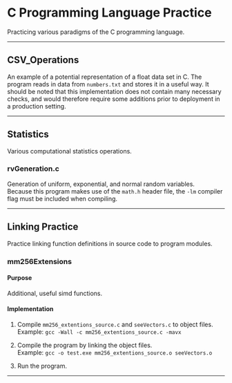 # C Programming Language Practice
Practicing various paradigms of the C programming language.

---

## CSV_Operations

An example of a potential representation of a float data set in C. The program reads in data from `numbers.txt` and stores it in a useful way. It should be noted that this implementation does not contain many necessary checks, and would therefore require some additions prior to deployment in a production setting.

---

## Statistics
Various computational statistics operations.

### rvGeneration.c
Generation of uniform, exponential, and normal random variables. <br>
Because this program makes use of the `math.h` header file, the `-lm` compiler flag must be included when compiling.

---

## Linking Practice
Practice linking function definitions in source code to program modules.

### mm256Extensions

#### Purpose

Additional, useful simd functions.

#### Implementation

1)  Compile `mm256_extentions_source.c` and `seeVectors.c` to object files. <br>
    Example: `gcc -Wall -c mm256_extentions_source.c -mavx`

2)  Compile the program by linking the object files. <br>
    Example: `gcc -o test.exe mm256_extentions_source.o seeVectors.o`
    
3)  Run the program.

---
